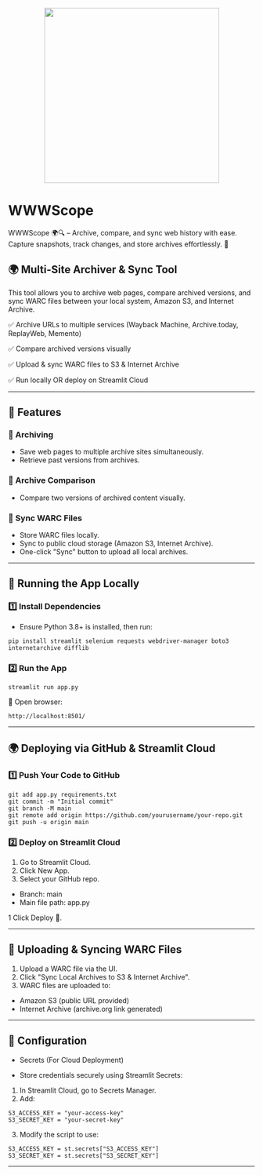 <p align="center">
  <img width="357"src="https://github.com/user-attachments/assets/c340b398-eadc-4f6e-92ee-2e2e716727be">
</p>

# WWWScope
WWWScope 🌍🔍 – Archive, compare, and sync web history with ease. Capture snapshots, track changes, and store archives effortlessly. 🚀

## 🌍 Multi-Site Archiver & Sync Tool

This tool allows you to archive web pages, compare archived versions, and sync WARC files between your local system, Amazon S3, and Internet Archive.

✅ Archive URLs to multiple services
 (Wayback Machine, Archive.today, ReplayWeb, Memento)
 
✅ Compare archived versions visually

✅ Upload & sync WARC files to S3 & Internet Archive

✅ Run locally OR deploy on Streamlit Cloud


---

## 📌 Features
### 🔹 Archiving

- Save web pages to multiple archive sites simultaneously.
- Retrieve past versions from archives.


### 🔹 Archive Comparison

- Compare two versions of archived content visually.


### 🔹 Sync WARC Files

- Store WARC files locally.
- Sync to public cloud storage (Amazon S3, Internet Archive).
- One-click "Sync" button to upload all local archives.


---

## 🚀 Running the App Locally

### 1️⃣ Install Dependencies

- Ensure Python 3.8+ is installed, then run:

```
pip install streamlit selenium requests webdriver-manager boto3 internetarchive difflib
```

### 2️⃣ Run the App

```
streamlit run app.py
```

📌 Open browser:

```
http://localhost:8501/ 
```

---

## 🌍 Deploying via GitHub & Streamlit Cloud

### 1️⃣ Push Your Code to GitHub

```git init
git add app.py requirements.txt
git commit -m "Initial commit"
git branch -M main
git remote add origin https://github.com/yourusername/your-repo.git
git push -u origin main
```
### 2️⃣ Deploy on Streamlit Cloud

1. Go to Streamlit Cloud.
2. Click New App.
3. Select your GitHub repo.
- Branch: main
- Main file path: app.py

1 Click Deploy 🚀.

---

## 📂 Uploading & Syncing WARC Files

1. Upload a WARC file via the UI.
2. Click "Sync Local Archives to S3 & Internet Archive".
3. WARC files are uploaded to:

- Amazon S3 (public URL provided)
- Internet Archive (archive.org link generated)

---

## 🔧 Configuration

- Secrets (For Cloud Deployment)

- Store credentials securely using Streamlit Secrets:

1. In Streamlit Cloud, go to Secrets Manager.
2. Add:
```
S3_ACCESS_KEY = "your-access-key"
S3_SECRET_KEY = "your-secret-key"
```
3. Modify the script to use:
```
S3_ACCESS_KEY = st.secrets["S3_ACCESS_KEY"]
S3_SECRET_KEY = st.secrets["S3_SECRET_KEY"]
```
---
